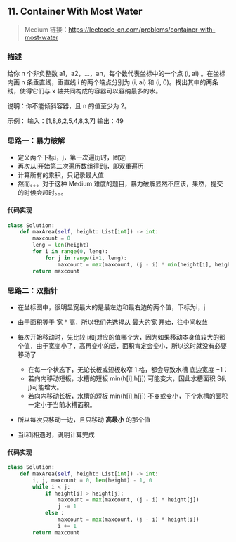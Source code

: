 ## 11. Container With Most Water
>Medium
>链接：https://leetcode-cn.com/problems/container-with-most-water

### 描述
给你 n 个非负整数 a1，a2，...，an，每个数代表坐标中的一个点 (i, ai) 。在坐标内画 n 条垂直线，垂直线 i 的两个端点分别为 (i, ai) 和 (i, 0)。找出其中的两条线，使得它们与 x 轴共同构成的容器可以容纳最多的水。

说明：你不能倾斜容器，且 n 的值至少为 2。


示例：
输入：[1,8,6,2,5,4,8,3,7]
输出：49


### 思路一：暴力破解
- 定义两个下标i，j，第一次遍历时，固定i
- 再次从i开始第二次遍历数组得到j，即双重遍历
- 计算所有的乘积，只记录最大值
- 然而。。。对于这种 Medium 难度的题目，暴力破解显然不应该，果然，提交的时候会超时。。。

#### 代码实现
```python
class Solution:
    def maxArea(self, height: List[int]) -> int:
        maxcount = 0
        leng = len(height)
        for i in range(0, leng):
            for j in range(i+1, leng):
                maxcount = max(maxcount, (j - i) * min(height[i], height[j]))
        return maxcount
```

### 思路二：双指针
- 在坐标图中，很明显宽最大的是最左边和最右边的两个值，下标为i，j
- 由于面积等于 宽 * 高，所以我们先选择从 最大的宽 开始，往中间收敛
- 每次开始移动时，先比较 i和j对应的值哪个大，因为如果移动本身值较大的那个值，由于宽变小了，高再变小的话，面积肯定会变小，所以这时就没有必要移动了
    - 在每一个状态下，无论长板或短板收窄 1 格，都会导致水槽 底边宽度 −1：
    - 若向内移动短板，水槽的短板 min(h[i],h[j]) 可能变大，因此水槽面积 S(i, j)可能增大。
    - 若向内移动长板，水槽的短板 min(h[i],h[j]) 不变或变小，下个水槽的面积一定小于当前水槽面积。

- 所以每次只移动一边，且只移动 **高最小** 的那个值
- 当i和j相遇时，说明计算完成

#### 代码实现
```python
class Solution:
    def maxArea(self, height: List[int]) -> int:
        i, j, maxcount = 0, len(height) - 1, 0
        while i < j:
            if height[i] > height[j]:
                maxcount = max(maxcount, (j - i) * height[j])
                j -= 1
            else :
                maxcount = max(maxcount, (j - i) * height[i])
                i += 1
        return maxcount
```

